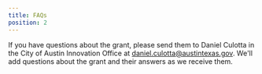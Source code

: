 ```yaml
---
title: FAQs
position: 2
---
```


If you have questions about the grant, please send them to Daniel Culotta in the City of Austin Innovation Office at [daniel.culotta@austintexas.gov](mailto:daniel.culotta@austintexas.gov). We'll add questions about the grant and their answers as we receive them.

